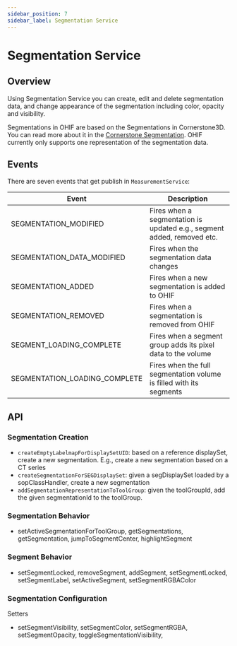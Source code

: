 ```yaml
---
sidebar_position: 7
sidebar_label: Segmentation Service
---
```


# Segmentation Service

## Overview

Using Segmentation Service you can create, edit and delete segmentation data, and
change appearance of the segmentation including color, opacity and visibility.

Segmentations in OHIF are based on the Segmentations in Cornerstone3D. You can
read more about it in the [Cornerstone Segmentation](https://www.cornerstonejs.org/docs/concepts/cornerstone-tools/segmentation/). OHIF currently only supports
one representation of the segmentation data.

## Events

There are seven events that get publish in `MeasurementService`:

| Event                 | Description                                            |
| --------------------- | ------------------------------------------------------ |
| SEGMENTATION_MODIFIED   | Fires when a segmentation is updated e.g., segment added, removed etc.|
| SEGMENTATION_DATA_MODIFIED     | Fires when the segmentation data changes  |
| SEGMENTATION_ADDED | Fires when a new segmentation is added to OHIF |
| SEGMENTATION_REMOVED   | Fires when a segmentation is removed from OHIF                 |
| SEGMENT_LOADING_COMPLETE   | Fires when a segment group adds its pixel data to the volume    |
| SEGMENTATION_LOADING_COMPLETE   | Fires when the full segmentation volume is filled with its segments   |


## API

### Segmentation Creation

- `createEmptyLabelmapForDisplaySetUID`: based on a reference displaySet, create a new segmentation. E.g., create a new segmentation based on a CT series
- `createSegmentationForSEGDisplaySet`: given a segDisplaySet loaded by a sopClassHandler, create a new segmentation
- `addSegmentationRepresentationToToolGroup`: given the toolGroupId, add the given segmentationId to the toolGroup.


### Segmentation Behavior

- setActiveSegmentationForToolGroup, getSegmentations, getSegmentation, jumpToSegmentCenter, highlightSegment


### Segment Behavior

- setSegmentLocked, removeSegment, addSegment, setSegmentLocked, setSegmentLabel, setActiveSegment,
setSegmentRGBAColor

### Segmentation Configuration

Setters

- setSegmentVisibility, setSegmentColor, setSegmentRGBA, setSegmentOpacity, toggleSegmentationVisibility,
